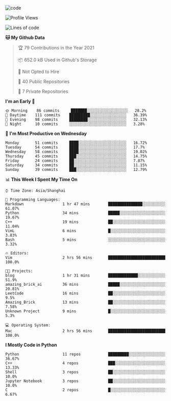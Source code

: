 
<!--
**liuyaanng/liuyaanng** is a ✨ _special_ ✨ repository because its `README.md` (this file) appears on your GitHub profile.

Here are some ideas to get you started:

- 🔭 I’m currently working on ...
- 🌱 I’m currently learning ...
- 👯 I’m looking to collaborate on ...
- 🤔 I’m looking for help with ...
- 💬 Ask me about ...
- 📫 How to reach me: ...
- 😄 Pronouns: ...
- ⚡ Fun fact: ...
-->


![code](https://cdn.jsdelivr.net/gh/liuyaanng/liuyaanng@1.0/code.gif) 

<!--START_SECTION:waka-->
![Profile Views](http://img.shields.io/badge/Profile%20Views-1-blue)

![Lines of code](https://img.shields.io/badge/From%20Hello%20World%20I%27ve%20Written-5.3%20million%20lines%20of%20code-blue)

**🐱 My Github Data** 

> 🏆 79 Contributions in the Year 2021
 > 
> 📦 652.0 kB Used in Github's Storage 
 > 
> 🚫 Not Opted to Hire
 > 
> 📜 40 Public Repositories 
 > 
> 🔑 7 Private Repositories  
 > 
**I'm an Early 🐤** 

```text
🌞 Morning    86 commits     ███████░░░░░░░░░░░░░░░░░░   28.2% 
🌆 Daytime    111 commits    █████████░░░░░░░░░░░░░░░░   36.39% 
🌃 Evening    98 commits     ████████░░░░░░░░░░░░░░░░░   32.13% 
🌙 Night      10 commits     ░░░░░░░░░░░░░░░░░░░░░░░░░   3.28%

```
📅 **I'm Most Productive on Wednesday** 

```text
Monday       51 commits     ████░░░░░░░░░░░░░░░░░░░░░   16.72% 
Tuesday      54 commits     ████░░░░░░░░░░░░░░░░░░░░░   17.7% 
Wednesday    58 commits     ████░░░░░░░░░░░░░░░░░░░░░   19.02% 
Thursday     45 commits     ███░░░░░░░░░░░░░░░░░░░░░░   14.75% 
Friday       24 commits     ██░░░░░░░░░░░░░░░░░░░░░░░   7.87% 
Saturday     34 commits     ██░░░░░░░░░░░░░░░░░░░░░░░   11.15% 
Sunday       39 commits     ███░░░░░░░░░░░░░░░░░░░░░░   12.79%

```


📊 **This Week I Spent My Time On** 

```text
⌚︎ Time Zone: Asia/Shanghai

💬 Programming Languages: 
Markdown                 1 hr 47 mins        ███████████████░░░░░░░░░░   61.07% 
Python                   34 mins             █████░░░░░░░░░░░░░░░░░░░░   19.67% 
C++                      19 mins             ██░░░░░░░░░░░░░░░░░░░░░░░   11.04% 
VimL                     6 mins              █░░░░░░░░░░░░░░░░░░░░░░░░   3.83% 
Bash                     5 mins              ░░░░░░░░░░░░░░░░░░░░░░░░░   3.32%

🔥 Editors: 
Vim                      2 hrs 56 mins       █████████████████████████   100.0%

🐱‍💻 Projects: 
blog                     1 hr 31 mins        █████████████░░░░░░░░░░░░   51.9% 
amazing_brick_ai         36 mins             █████░░░░░░░░░░░░░░░░░░░░   20.81% 
LeetCode                 16 mins             ██░░░░░░░░░░░░░░░░░░░░░░░   9.5% 
Amazing_Brick            13 mins             ██░░░░░░░░░░░░░░░░░░░░░░░   7.58% 
Unknown Project          9 mins              █░░░░░░░░░░░░░░░░░░░░░░░░   5.3%

💻 Operating System: 
Mac                      2 hrs 56 mins       █████████████████████████   100.0%

```

**I Mostly Code in Python** 

```text
Python                   11 repos            █████████░░░░░░░░░░░░░░░░   36.67% 
C++                      4 repos             ███░░░░░░░░░░░░░░░░░░░░░░   13.33% 
Shell                    3 repos             ██░░░░░░░░░░░░░░░░░░░░░░░   10.0% 
Jupyter Notebook         3 repos             ██░░░░░░░░░░░░░░░░░░░░░░░   10.0% 
C                        2 repos             █░░░░░░░░░░░░░░░░░░░░░░░░   6.67%

```



<!--END_SECTION:waka-->
